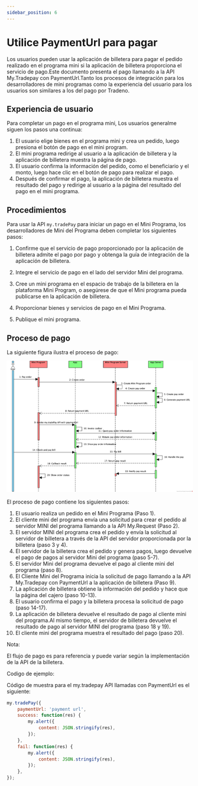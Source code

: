 ```yaml
---
sidebar_position: 6
---
```


# Utilice PaymentUrl para pagar

Los usuarios pueden usar la aplicación de billetera para pagar el pedido realizado en el programa mini si la aplicación de billetera proporciona el servicio de pago.Este documento presenta el pago llamando a la API My.Tradepay con PaymentUrl.Tanto los procesos de integración para los desarrolladores de mini programas como la experiencia del usuario para los usuarios son similares a los del pago por Tradeno.

## Experiencia de usuario

Para completar un pago en el programa mini, Los usuarios generalme siguen los pasos una continua:

1. El usuario elige bienes en el programa mini y crea un pedido, luego presiona el botón de pago en el mini program.
2. El mini programa redirige al usuario a la aplicación de billetera y la aplicación de billetera muestra la página de pago.
3. El usuario confirma la información del pedido, como el beneficiario y el monto, luego hace clic en el botón de pago para realizar el pago.
5. Después de confirmar el pago, la aplicación de billetera muestra el resultado del pago y redirige al usuario a la página del resultado del pago en el mini programa.

## Procedimientos

Para usar la API ```my.tradePay``` para iniciar un pago en el Mini Programa, los desarrolladores de Mini del Programa deben completar los siguientes pasos:

1. Confirme que el servicio de pago proporcionado por la aplicación de billetera admite el pago por pago y obtenga la guía de integración de la aplicación de billetera.

2. Integre el servicio de pago en el lado del servidor Mini del programa.

3. Cree un mini programa en el espacio de trabajo de la billetera en la plataforma Mini Program, o asegúrese de que el Mini programa pueda publicarse en la aplicación de billetera.

4. Proporcionar bienes y servicios de pago en el Mini Programa.

5. Publique el mini programa.

## Proceso de pago

La siguiente figura ilustra el proceso de pago:

![Proceso de pago](./img/paymenturl.png)

El proceso de pago contiene los siguientes pasos:

1. El usuario realiza un pedido en el Mini Programa (Paso 1).
2. El cliente mini del programa envía una solicitud para crear el pedido al servidor MINI del programa llamando a la API My.Request (Paso 2).
3. El servidor MINI del programa crea el pedido y envía la solicitud al servidor de billetera a través de la API del servidor proporcionada por la billetera (paso 3 y 4).
4. El servidor de la billetera crea el pedido y genera pagos, luego devuelve el pago de pagos al servidor Mini del programa (paso 5-7).
5. El servidor Mini del programa devuelve el pago al cliente mini del programa (paso 8).
6. El Cliente Mini del Programa inicia la solicitud de pago llamando a la API My.Tradepay con PaymentUrl a la aplicación de billetera (Paso 9).
7. La aplicación de billetera obtiene la información del pedido y hace que la página del cajero (paso 10-13).
8. El usuario confirma el pago y la billetera procesa la solicitud de pago (paso 14-17).
9. La aplicación de billetera devuelve el resultado de pago al cliente mini del programa.Al mismo tiempo, el servidor de billetera devuelve el resultado de pago al servidor MINI del programa (paso 18 y 19).
10. El cliente mini del programa muestra el resultado del pago (paso 20).

Nota:

El flujo de pago es para referencia y puede variar según la implementación de la API de la billetera.

Codigo de ejemplo:

Código de muestra para el my.tradepay API llamadas con PaymentUrl es el siguiente:

```js
my.tradePay({
    paymentUrl: 'payment url',  
    success: function(res) {            
        my.alert({
            content: JSON.stringify(res),
        });
    },
    fail: function(res) {  
        my.alert({
            content: JSON.stringify(res),
        });
    },
});
```